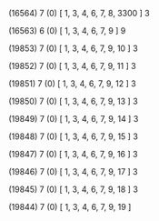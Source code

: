 (16564) 7 (0) [ 1, 3, 4, 6, 7, 8, 3300 ] 3 


(16563) 6 (0) [ 1, 3, 4, 6, 7, 9 ] 9 


(19853) 7 (0) [ 1, 3, 4, 6, 7, 9, 10 ] 3 


(19852) 7 (0) [ 1, 3, 4, 6, 7, 9, 11 ] 3 


(19851) 7 (0) [ 1, 3, 4, 6, 7, 9, 12 ] 3 


(19850) 7 (0) [ 1, 3, 4, 6, 7, 9, 13 ] 3 


(19849) 7 (0) [ 1, 3, 4, 6, 7, 9, 14 ] 3 


(19848) 7 (0) [ 1, 3, 4, 6, 7, 9, 15 ] 3 


(19847) 7 (0) [ 1, 3, 4, 6, 7, 9, 16 ] 3 


(19846) 7 (0) [ 1, 3, 4, 6, 7, 9, 17 ] 3 


(19845) 7 (0) [ 1, 3, 4, 6, 7, 9, 18 ] 3 


(19844) 7 (0) [ 1, 3, 4, 6, 7, 9, 19 ]  

